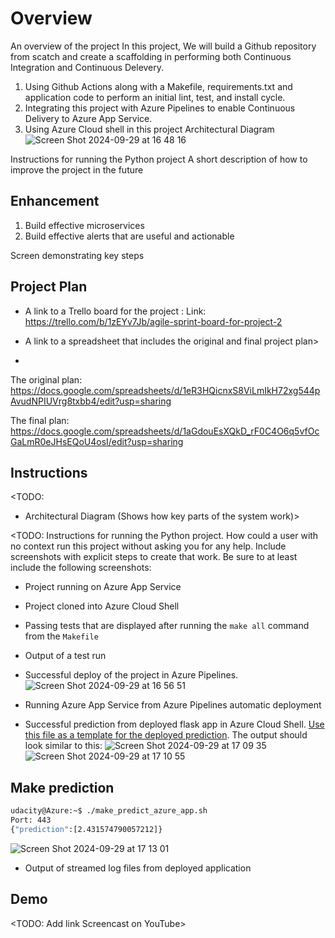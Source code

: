 # Overview
An overview of the project
In this project, We will build a Github repository from scatch and create a scaffolding in performing
both Continuous Integration and Continuous Delevery.
 1. Using Github Actions along with a Makefile, requirements.txt and application code to perform an initial lint, test, and install cycle.
 2. Integrating this project with Azure Pipelines to enable Continuous Delivery to Azure App Service.
 3. Using Azure Cloud shell in this project
Architectural Diagram
![Screen Shot 2024-09-29 at 16 48 16](https://github.com/user-attachments/assets/3edc738e-d80f-46f0-897f-ad68bfddc5af)

Instructions for running the Python project
A short description of how to improve the project in the future
## Enhancement
1. Build effective microservices
2. Build effective alerts that are useful and actionable

Screen demonstrating key steps

## Project Plan
* A link to a Trello board for the project : 
Link: https://trello.com/b/1zEYv7Jb/agile-sprint-board-for-project-2

* A link to a spreadsheet that includes the original and final project plan>
* 
The original plan: https://docs.google.com/spreadsheets/d/1eR3HQicnxS8ViLmIkH72xg544pAvudNPIUVrg8txbb4/edit?usp=sharing

The final plan: https://docs.google.com/spreadsheets/d/1aGdouEsXQkD_rF0C4O6q5vfOcGaLmR0eJHsEQoU4osI/edit?usp=sharing

## Instructions

<TODO:  
* Architectural Diagram (Shows how key parts of the system work)>

<TODO:  Instructions for running the Python project.  How could a user with no context run this project without asking you for any help.  Include screenshots with explicit steps to create that work. Be sure to at least include the following screenshots:

* Project running on Azure App Service

* Project cloned into Azure Cloud Shell

* Passing tests that are displayed after running the `make all` command from the `Makefile`

* Output of a test run

* Successful deploy of the project in Azure Pipelines.
 ![Screen Shot 2024-09-29 at 16 56 51](https://github.com/user-attachments/assets/ed0089f8-0775-45c6-a55a-63afe30d8b59)


* Running Azure App Service from Azure Pipelines automatic deployment

* Successful prediction from deployed flask app in Azure Cloud Shell.  [Use this file as a template for the deployed prediction]([(https://github.com/TuanNA163/flask-learn-udacity/blob/main/make_predict_azure_app.sh)]).
The output should look similar to this:
![Screen Shot 2024-09-29 at 17 09 35](https://github.com/user-attachments/assets/c96b7c8a-4a77-42ad-aa49-bc44665ed6dd)
![Screen Shot 2024-09-29 at 17 10 55](https://github.com/user-attachments/assets/bb8e208b-bc34-4e08-8141-0ba86e1ba373)

## Make prediction
```bash
udacity@Azure:~$ ./make_predict_azure_app.sh
Port: 443
{"prediction":[2.431574790057212]}
```
![Screen Shot 2024-09-29 at 17 13 01](https://github.com/user-attachments/assets/a5c0d6f5-0753-4b60-9989-0d5c4d28ce7f)

* Output of streamed log files from deployed application

## Demo 

<TODO: Add link Screencast on YouTube>

